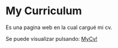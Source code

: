 # My Curriculum
Es una pagina web en la cual cargué mi cv.

Se puede visualizar pulsando: [MyCv!](https://julymorga.github.io/mycv/)
